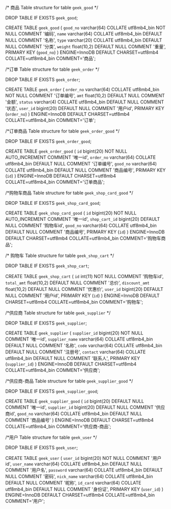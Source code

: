 /* 商品 Table structure for table `geek_good` */

DROP TABLE IF EXISTS `geek_good`;

CREATE TABLE `geek_good` (
  `good_no` varchar(64) COLLATE utf8mb4_bin NOT NULL COMMENT '编码',
  `name` varchar(64) COLLATE utf8mb4_bin DEFAULT NULL COMMENT '名称',
  `type` varchar(20) COLLATE utf8mb4_bin DEFAULT NULL COMMENT '分类',
  `weight` float(10,2) DEFAULT NULL COMMENT '重量',
  PRIMARY KEY (`good_no`)
) ENGINE=InnoDB DEFAULT CHARSET=utf8mb4 COLLATE=utf8mb4_bin COMMENT='商品';

/*订单 Table structure for table `geek_order` */

DROP TABLE IF EXISTS `geek_order`;

CREATE TABLE `geek_order` (
  `order_no` varchar(64) COLLATE utf8mb4_bin NOT NULL COMMENT '订单编号',
  `amt` float(10,2) DEFAULT NULL COMMENT '金额',
  `status` varchar(4) COLLATE utf8mb4_bin DEFAULT NULL COMMENT '状态',
  `user_id` bigint(20) DEFAULT NULL COMMENT '用户id',
  PRIMARY KEY (`order_no`)
) ENGINE=InnoDB DEFAULT CHARSET=utf8mb4 COLLATE=utf8mb4_bin COMMENT='订单';

/*订单商品 Table structure for table `geek_order_good` */

DROP TABLE IF EXISTS `geek_order_good`;

CREATE TABLE `geek_order_good` (
  `id` bigint(20) NOT NULL AUTO_INCREMENT COMMENT '唯一id',
  `order_no` varchar(64) COLLATE utf8mb4_bin DEFAULT NULL COMMENT '订单编号',
  `good_no` varchar(64) COLLATE utf8mb4_bin DEFAULT NULL COMMENT '商品编号',
  PRIMARY KEY (`id`)
) ENGINE=InnoDB DEFAULT CHARSET=utf8mb4 COLLATE=utf8mb4_bin COMMENT='订单商品';

/*购物车商品 Table structure for table `geek_shop_card_good` */

DROP TABLE IF EXISTS `geek_shop_card_good`;

CREATE TABLE `geek_shop_card_good` (
  `id` bigint(20) NOT NULL AUTO_INCREMENT COMMENT '唯一id',
  `shop_cart_id` bigint(20) DEFAULT NULL COMMENT '购物车id',
  `good_no` varchar(64) COLLATE utf8mb4_bin DEFAULT NULL COMMENT '商品编号',
  PRIMARY KEY (`id`)
) ENGINE=InnoDB DEFAULT CHARSET=utf8mb4 COLLATE=utf8mb4_bin COMMENT='购物车商品';

/* 购物车 Table structure for table `geek_shop_cart` */

DROP TABLE IF EXISTS `geek_shop_cart`;

CREATE TABLE `geek_shop_cart` (
  `id` int(11) NOT NULL COMMENT '购物车id',
  `total_amt` float(10,2) DEFAULT NULL COMMENT '总价',
  `discount_amt` float(10,2) DEFAULT NULL COMMENT '优惠价',
  `user_id` bigint(20) DEFAULT NULL COMMENT '用户id',
  PRIMARY KEY (`id`)
) ENGINE=InnoDB DEFAULT CHARSET=utf8mb4 COLLATE=utf8mb4_bin COMMENT='购物车';

/*供应商 Table structure for table `geek_supplier` */

DROP TABLE IF EXISTS `geek_supplier`;

CREATE TABLE `geek_supplier` (
  `supplier_id` bigint(20) NOT NULL COMMENT '唯一id',
  `supplier_name` varchar(64) COLLATE utf8mb4_bin DEFAULT NULL COMMENT '名称',
  `code` varchar(64) COLLATE utf8mb4_bin DEFAULT NULL COMMENT '注册号',
  `contact` varchar(64) COLLATE utf8mb4_bin DEFAULT NULL COMMENT '联系人',
  PRIMARY KEY (`supplier_id`)
) ENGINE=InnoDB DEFAULT CHARSET=utf8mb4 COLLATE=utf8mb4_bin COMMENT='供应商';

/*供应商-商品 Table structure for table `geek_supplier_good` */

DROP TABLE IF EXISTS `geek_supplier_good`;

CREATE TABLE `geek_supplier_good` (
  `id` bigint(20) DEFAULT NULL COMMENT '唯一id',
  `supplier_id` bigint(20) DEFAULT NULL COMMENT '供应商id',
  `good_no` varchar(64) COLLATE utf8mb4_bin DEFAULT NULL COMMENT '商品编号'
) ENGINE=InnoDB DEFAULT CHARSET=utf8mb4 COLLATE=utf8mb4_bin COMMENT='供应商-商品';

/*用户 Table structure for table `geek_user` */

DROP TABLE IF EXISTS `geek_user`;

CREATE TABLE `geek_user` (
  `user_id` bigint(20) NOT NULL COMMENT '用户id',
  `user_name` varchar(64) COLLATE utf8mb4_bin DEFAULT NULL COMMENT '用户名',
  `password` varchar(64) COLLATE utf8mb4_bin DEFAULT NULL COMMENT '密码',
  `nick_name` varchar(64) COLLATE utf8mb4_bin DEFAULT NULL COMMENT '昵称',
  `id_card` varchar(64) COLLATE utf8mb4_bin DEFAULT NULL COMMENT '身份证',
  PRIMARY KEY (`user_id`)
) ENGINE=InnoDB DEFAULT CHARSET=utf8mb4 COLLATE=utf8mb4_bin COMMENT='用户';

